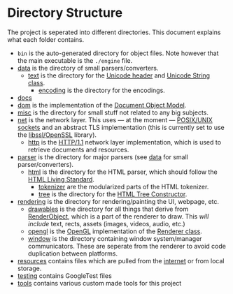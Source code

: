 # Directory Structure
The project is seperated into different directories. This document explains what each folder contains.

* `bin` is the auto-generated directory for object files. Note however that the main executable is the `./engine` file.
* [data](../data) is the directory of small parsers/converters.
  * [text](../data/text) is the directory for the [Unicode header](../data/text/unicode.hpp) and [Unicode String class](../data/text/ustring.cpp).
    * [encoding](../data/text/encoding) is the directory for the encodings.
* [docs](../docs)
* [dom](../dom) is the implementation of the [Document Object Model](https://dom.spec.whatwg.org/).
* [misc](../misc) is the directory for small stuff not related to any big subjects.
* [net](../net) is the network layer. This uses — at the moment — [POSIX/UNIX sockets](https://man.openbsd.org/socket.2) and an abstract TLS implementation (this is currently set to use the [libssl/OpenSSL](https://openssl.org/) library).
  * [http](../net/http) is the [HTTP/1.1](https://www.rfc-editor.org/rfc/rfc7230.html) network layer implementation, which is used to retrieve documents and resources.
* [parser](../parser) is the directory for major parsers (see [data](data) for small parser/converters).
  * [html](../parser/html) is the directory for the HTML parser, which should follow the [HTML Living Standard](https://html.spec.whatwg.org/multipage/).
    * [tokenizer](../parser/html/tokenizer) are the modularized parts of the HTML tokenizer.
    * [tree](../parser/html/tree) is the directory for the [HTML Tree Constructor](https://html.spec.whatwg.org/multipage/parsing.html#tree-construction).
* [rendering](../rendering) is the directory for rendering/painting the UI, webpage, etc.
  * [drawables](../rendering/drawables) is the directory for all things that derive from [RenderObject](../rendering/render_object.hpp), which is a part of the renderer to draw. This *will include* text, rects, assets (images, videos, audio, etc.)
  * [opengl](../rendering/opengl) is the [OpenGL](https://opengl.org/) implementation of the [Renderer class](../rendering/renderer.hpp).
  * [window](../rendering/window) is the directory containing window system/manager communicators. These are seperate from the renderer to avoid code duplication between platforms.
* [resources](../resources) contains files which are pulled from the [internet](../net) or from local storage.
* [testing](../testing) contains GoogleTest files
* [tools](../tools) contains various custom made tools for this project
